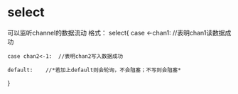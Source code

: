 # select
可以监听channel的数据流动
格式：
select{
    case <-chan1:   //表明chan1读数据成功

    case chan2<-1:  //表明chan2写入数据成功

    default:    //*若加上default则会轮询，不会阻塞；不写则会阻塞*
}